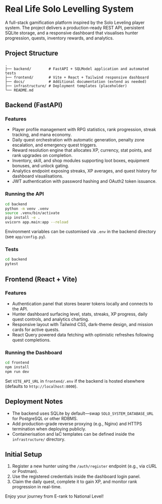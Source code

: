 # Real Life Solo Levelling System

A full-stack gamification platform inspired by the Solo Leveling player system. The project delivers a production-ready REST API, persistent SQLite storage, and a responsive dashboard that visualises hunter progression, quests, inventory rewards, and analytics.

## Project Structure

```
.
├── backend/        # FastAPI + SQLModel application and automated tests
├── frontend/       # Vite + React + Tailwind responsive dashboard
├── docs/           # Additional documentation (extend as needed)
├── infrastructure/ # Deployment templates (placeholder)
└── README.md
```

## Backend (FastAPI)

### Features

* Player profile management with RPG statistics, rank progression, streak tracking, and mana economy.
* Daily quest orchestration with automatic generation, penalty zone escalation, and emergency quest triggers.
* Reward resolution engine that allocates XP, currency, stat points, and rank upgrades on completion.
* Inventory, skill, and shop modules supporting loot boxes, equipment bonuses, and unlock gating.
* Analytics endpoint exposing streaks, XP averages, and quest history for dashboard visualisations.
* JWT authentication with password hashing and OAuth2 token issuance.

### Running the API

```bash
cd backend
python -m venv .venv
source .venv/bin/activate
pip install -e .
uvicorn app.main:app --reload
```

Environment variables can be customised via `.env` in the backend directory (see `app/config.py`).

### Tests

```bash
cd backend
pytest
```

## Frontend (React + Vite)

### Features

* Authentication panel that stores bearer tokens locally and connects to the API.
* Hunter dashboard surfacing level, stats, streaks, XP progress, daily quest controls, and analytics charting.
* Responsive layout with Tailwind CSS, dark-theme design, and mission cards for active quests.
* React Query powered data fetching with optimistic refreshes following quest completions.

### Running the Dashboard

```bash
cd frontend
npm install
npm run dev
```

Set `VITE_API_URL` in `frontend/.env` if the backend is hosted elsewhere (defaults to `http://localhost:8000`).

## Deployment Notes

* The backend uses SQLite by default—swap `SOLO_SYSTEM_DATABASE_URL` for PostgreSQL or other RDBMS.
* Add production-grade reverse proxying (e.g., Nginx) and HTTPS termination when deploying publicly.
* Containerisation and IaC templates can be defined inside the `infrastructure/` directory.

## Initial Setup

1. Register a new hunter using the `/auth/register` endpoint (e.g., via cURL or Postman).
2. Use the registered credentials inside the dashboard login panel.
3. Claim the daily quest, complete it to gain XP, and monitor rank progression in real-time.

Enjoy your journey from E-rank to National Level!

